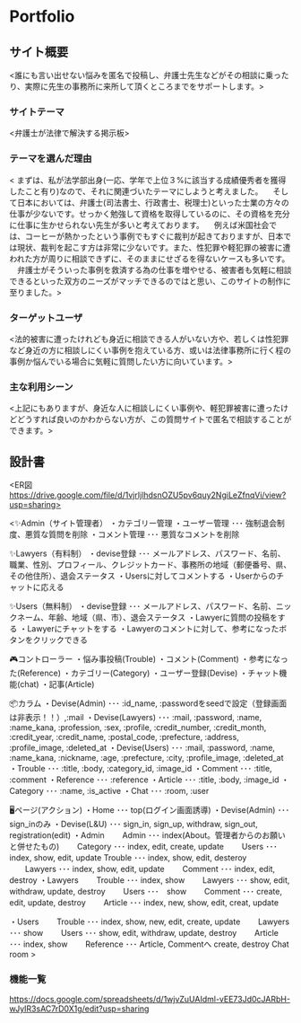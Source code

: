 # Portfolio

## サイト概要
<誰にも言い出せない悩みを匿名で投稿し、弁護士先生などがその相談に乗ったり、実際に先生の事務所に来所して頂くところまでをサポートします。>

### サイトテーマ
<弁護士が法律で解決する掲示板>

### テーマを選んだ理由
< まずは、私が法学部出身(一応、学年で上位３%に該当する成績優秀者を獲得したこと有り)なので、それに関連づいたテーマにしようと考えました。
　そして日本においては、弁護士(司法書士、行政書士、税理士)といった士業の方々の仕事が少ないです。せっかく勉強して資格を取得しているのに、その資格を充分に仕事に生かせられない先生が多いと考えております。
　例えば米国社会では、コーヒーが熱かったという事例でもすぐに裁判が起きておりますが、日本では現状、裁判を起こす方は非常に少ないです。また、性犯罪や軽犯罪の被害に遭われた方が周りに相談できずに、そのままにせざるを得ないケースも多いです。
　弁護士がそういった事例を救済する為の仕事を増やせる、被害者も気軽に相談できるといった双方のニーズがマッチできるのではと思い、このサイトの制作に至りました。>

### ターゲットユーザ
<法的被害に遭ったけれども身近に相談できる人がいない方や、若しくは性犯罪など身近の方に相談しにくい事例を抱えている方、或いは法律事務所に行く程の事例か悩んでいる場合に気軽に質問したい方に向いています。>

### 主な利用シーン
<上記にもありますが、身近な人に相談しにくい事例や、軽犯罪被害に遭ったけどどうすれば良いのかわからない方が、この質問サイトで匿名で相談することができます。>

## 設計書

<ER図　https://drive.google.com/file/d/1vjrIjlhdsnOZU5pv6quy2NgiLeZfnqVi/view?usp=sharing>

<✨Admin（サイト管理者）
・カテゴリー管理
・ユーザー管理 ･･･ 強制退会制度、悪質な質問を削除
・コメント管理 ･･･ 悪質なコメントを削除

✨Lawyers（有料制）
・devise登録 ･･･ メールアドレス、パスワード、名前、職業、性別、プロフィール、クレジットカード、事務所の地域（郵便番号、県、その他住所）、退会ステータス
・Usersに対してコメントする
・Userからのチャットに応える


✨Users（無料制）
・devise登録 ･･･ メールアドレス、パスワード、名前、ニックネーム、年齢、地域（県、市）、退会ステータス
・Lawyerに質問の投稿をする
・Lawyerにチャットをする
・Lawyerのコメントに対して、参考になったボタンをクリックできる

🎮コントローラー
・悩み事投稿(Trouble)
・コメント(Comment)
・参考になった(Reference)
・カテゴリー(Category)
・ユーザー登録(Devise)
・チャット機能(chat)
・記事(Article)

📦カラム
・Devise(Admin) ･･･ :id_name, :passwordをseedで設定（登録画面は非表示！！）,:mail
・Devise(Lawyers) ･･･ :mail, :password, :name, :name_kana, :profession, :sex, :profile, :credit_number, :credit_month, :credit_year, :credit_name, :postal_code, :prefecture, :address, :profile_image, :deleted_at
・Devise(Users) ･･･ :mail, :password, :name, :name_kana, :nickname, :age, :prefecture, :city, :profile_image, :deleted_at
・Trouble ･･･ :title, :body, :category_id, :image_id
・Comment ･･･ :title, :comment
・Reference ･･･ :reference
・Article ･･･ :title, :body, :image_id
・Category ･･･ :name, :is_active
・Chat ･･･ :room, :user

🖥ページ(アクション)
・Home ･･･ top(ログイン画面誘導)
・Devise(Admin) ･･･ sign_inのみ
・Devise(L&U) ･･･ sign_in, sign_up, withdraw, sign_out, registration(edit)
・Admin
　　Admin ･･･ index(About。管理者からのお願いと併せたもの)
　　Category ･･･ index, edit, create, update
　　Users ･･･ index, show, edit, update
   Trouble ･･･ index, show, edit, desteroy
　　Lawyers ･･･ index, show, edit, update
　　Comment ･･･ index, edit, destroy
・Lawyers
　　Trouble ･･･ index, show
　　Lawyers ･･･ show, edit, withdraw, update, destroy
　　Users ･･･　show
　　Comment ･･･ create, edit, update, destroy
　　Article ･･･ index, new, show, edit, creat, update

・Users
　　Trouble ･･･ index, show, new, edit, create, update
　　Lawyers ･･･ show
　　Users ･･･ show, edit, withdraw, update, destroy
　　Article ･･･ index, show
　　Reference ･･･ Article, Commentへ create, destroy
   Chat room  >

### 機能一覧
<https://docs.google.com/spreadsheets/d/1wjvZuUAIdml-vEE73Jd0cJARbH-wJyIR3sAC7rD0X1g/edit?usp=sharing>


